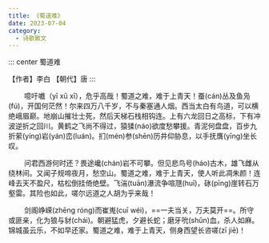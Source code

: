 ```yaml
---
title: 《蜀道难》
date: 2023-07-04
category:
  - 诗歌散文
---
```




<!-- more -->



::: center
蜀道难

【作者】李白  【朝代】唐
:::

&nbsp;&nbsp;&nbsp;&nbsp;&nbsp;&nbsp;&nbsp;&nbsp;噫吁嚱（yī xū xī），危乎高哉！蜀道之难，难于上青天！蚕(cán)丛及鱼凫(fú)，开国何茫然！尔来四万八千岁，不与秦塞通人烟。西当太白有鸟道，可以横绝峨眉巅。地崩山摧壮士死，然后天梯石栈相钩连。上有六龙回日之高标，下有冲波逆折之回川。黄鹤之飞尚不得过，猿猱(náo)欲度愁攀援。青泥何盘盘，百步九折萦(yíng)岩(yán)峦(luán)。扪(mén)参(shēn)历井仰胁息，以手抚膺(yīng)坐长叹。

&nbsp;&nbsp;&nbsp;&nbsp;&nbsp;&nbsp;&nbsp;&nbsp;问君西游何时还？畏途巉(chán)岩不可攀。但见悲鸟号(háo)古木，雄飞雌从绕林间。又闻子规啼夜月，愁空山。蜀道之难，难于上青天，使人听此凋朱颜！连峰去天不盈尺，枯松倒挂倚绝壁。飞湍(tuān)瀑流争喧豗(huī)，砯(pīng)崖转石万壑雷。其险也如此，嗟尔远道之人胡为乎来哉！

&nbsp;&nbsp;&nbsp;&nbsp;&nbsp;&nbsp;&nbsp;&nbsp;剑阁峥嵘(zhēng róng)而崔嵬(cuī wéi)，==一夫当关，万夫莫开==。所守或匪亲，化为狼与豺(chái)。朝避猛虎，夕避长蛇；磨牙吮(shǔn)血，杀人如麻。锦城虽云乐，不如早还家。蜀道之难，难于上青天，侧身西望长咨嗟(zī jiē)！




